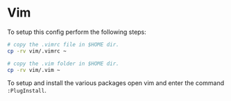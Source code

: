 # Vim

To setup this config perform the following steps:

```bash
# copy the .vimrc file in $HOME dir.
cp -rv vim/.vimrc ~

# copy the .vim folder in $HOME dir.
cp -rv vim/.vim ~
```

To setup and install the various packages open vim and enter the command `:PlugInstall`.